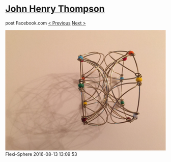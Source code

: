 # [John Henry Thompson](../README.md)
post Facebook.com
[< Previous](2016-08-13-9.md) [Next >](2016-08-13-11.md)

[![](../media/2016-08-13/Flexi-Sphere-9.jpg)](../README.md)
Flexi-Sphere
2016-08-13 13:09:53